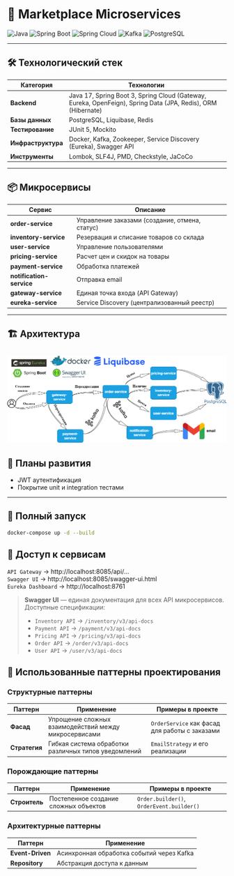 # 🛒 Marketplace Microservices

![Java](https://img.shields.io/badge/Java-17-red)
![Spring Boot](https://img.shields.io/badge/Spring_Boot-3.4-green)
![Spring Cloud](https://img.shields.io/badge/Spring_Cloud-2024.0-blue)
![Kafka](https://img.shields.io/badge/Kafka-3.8-purple)
![PostgreSQL](https://img.shields.io/badge/PostgreSQL-16-blue)

---

## 🛠️ Технологический стек

| Категория          | Технологии                                                                                                   |
|--------------------|--------------------------------------------------------------------------------------------------------------|
| **Backend**        | Java 17, Spring Boot 3, Spring Cloud (Gateway, Eureka, OpenFeign), Spring Data (JPA, Redis), ORM (Hibernate) |
| **Базы данных**    | PostgreSQL, Liquibase, Redis                                                                                 |
| **Тестирование**   | JUnit 5, Mockito                                                                                             |
| **Инфраструктура** | Docker,  Kafka, Zookeeper, Service Discovery (Eureka), Swagger API                                           |
| **Инструменты**    | Lombok, SLF4J, PMD, Checkstyle, JaCoCo                                                                       |

---

## 📦 Микросервисы

| Сервис                   | Описание                                       |
|--------------------------|------------------------------------------------|
| **order-service**        | Управление заказами (создание, отмена, статус) |
| **inventory-service**    | Резервация и списание товаров со склада        |
| **user-service**         | Управление пользователями                      |
| **pricing-service**      | Расчет цен и скидок на товары                  |
| **payment-service**      | Обработка платежей                             |
| **notification-service** | Отправка email                                 |
| **gateway-service**      | Единая точка входа (API Gateway)               |
| **eureka-service**       | Service Discovery (централизованный реестр)    |

---

## 🏗️ Архитектура

![архитектура проекта](архитектура.png)
---

## 📅 Планы развития

- JWT аутентификация
- Покрытие unit и integration тестами

---

## 🚀 Полный запуск

```bash
docker-compose up -d --build
```

## 🚪 Доступ к сервисам

`API Gateway` → http://localhost:8085/api/...  
`Swagger UI` →  http://localhost:8085/swagger-ui.html   
`Eureka Dashboard` → http://localhost:8761

> **Swagger UI** — единая документация для всех API микросервисов.  
> Доступные спецификации:
> - `Inventory API` → `/inventory/v3/api-docs`
> - `Payment API` → `/payment/v3/api-docs`
> - `Pricing API` → `/pricing/v3/api-docs`
> - `Order API` → `/order/v3/api-docs`
> - `User API` → `/user/v3/api-docs`

## 🧩 Использованные паттерны проектирования

### Структурные паттерны

| Паттерн       | Применение                                            | Примеры в проекте                              |
|---------------|-------------------------------------------------------|------------------------------------------------|
| **Фасад**     | Упрощение сложных взаимодействий между микросервисами | `OrderService` как фасад для работы с заказами |
| **Стратегия** | Гибкая система обработки различных типов уведомлений  | `EmailStrategy` и его реализации               |

### Порождающие паттерны

| Паттерн       | Применение                            | Примеры в проекте                         |
|---------------|---------------------------------------|-------------------------------------------|
| **Строитель** | Постепенное создание сложных объектов | `Order.builder()`, `OrderEvent.builder()` |

### Архитектурные паттерны

| Паттерн             | Применение                                                         |
|---------------------|--------------------------------------------------------------------|
| **Event-Driven**    | Асинхронная обработка событий через Kafka                          |
| **Repository**      | Абстракция доступа к данным                                        |

